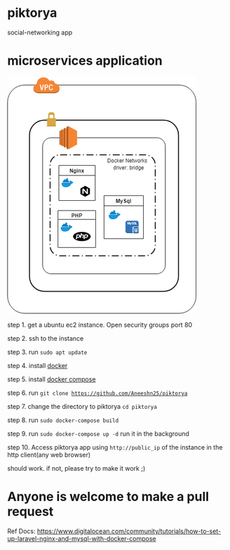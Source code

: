 # piktorya
social-networking app

# microservices application

![Microservices Diagram](https://raw.githubusercontent.com/Aneeshn25/piktorya/master/images/diagram.png)

step 1. get a ubuntu ec2 instance. Open security groups port 80

step 2. ssh to the instance

step 3. run <code>sudo apt update</code>

step 4. install <a href="https://docs.docker.com/install/linux/docker-ce/ubuntu/" target="_blank">docker</a>

step 5. install <a href="https://docs.docker.com/compose/install/" target="_blank">docker compose</a>

step 6. run <code>git clone https://github.com/Aneeshn25/piktorya</code>
        
step 7. change the directory to piktorya <code>cd piktorya</code>

step 8. run <code>sudo docker-compose build</code>

step 9. run <code>sudo docker-compose up -d</code> run it in the background

step 10. Access piktorya app using <code>http://public_ip</code> of the instance in the http client(any web browser)

should work. if not, please try to make it work ;)

# Anyone is welcome to make a pull request

Ref Docs: https://www.digitalocean.com/community/tutorials/how-to-set-up-laravel-nginx-and-mysql-with-docker-compose
